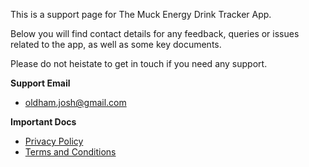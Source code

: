 This is a support page for The Muck Energy Drink Tracker App.

Below you will find contact details for any feedback, queries or issues related to the app, as well as some key documents.

Please do not heistate to get in touch if you need any support.

**Support Email**

- <oldham.josh@gmail.com>

**Important Docs**

- [Privacy Policy](https://josholdham.github.io/themuck/privacy)
- [Terms and Conditions](https://josholdham.github.io/themuck/terms)
